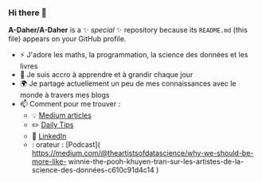 ### Hi there 👋


**A-Daher/A-Daher** is a ✨ _special_ ✨ repository because its `README.md` (this file) appears on your GitHub profile.

- :zap: J'adore les maths, la programmation, la science des données et les livres 
- 🌱 Je suis accro à apprendre et à grandir chaque jour 
- :earth_africa: Je partage actuellement un peu de mes connaissances avec le monde à travers mes blogs 
- 📫 Comment pour me trouver : 
  - :bulb: [Medium articles]( https://medium.com/@khuyentran1476 ) 
  - :pencil2: [Daily Tips]( https://mathdatasimplified.com/ ) 
  - :office: [LinkedIn]( https://www.linkedin.com/in/khuyen-tran-1ab926151/ ) 
  - : orateur : [Podcast]( https://medium.com/@theartistsofdatascience/why-we-should-be-more-like- winnie-the-pooh-khuyen-tran-sur-les-artistes-de-la-science-des-données-c610c91d4c14 )
